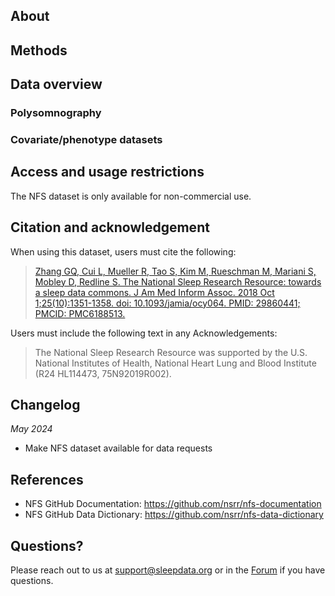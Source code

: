 ## About

## Methods

## Data overview

### Polysomnography

### Covariate/phenotype datasets

## Access and usage restrictions

The NFS dataset is only available for non-commercial use.

## Citation and acknowledgement

When using this dataset, users must cite the following:

>[Zhang GQ, Cui L, Mueller R, Tao S, Kim M, Rueschman M, Mariani S, Mobley D, Redline S. The National Sleep Research Resource: towards a sleep data commons. J Am Med Inform Assoc. 2018 Oct 1;25(10):1351-1358. doi: 10.1093/jamia/ocy064. PMID: 29860441; PMCID: PMC6188513.](https://pubmed.ncbi.nlm.nih.gov/29860441/)

Users must include the following text in any Acknowledgements:

> The National Sleep Research Resource was supported by the U.S. National Institutes of Health, National Heart Lung and Blood Institute (R24 HL114473, 75N92019R002).

## Changelog

*May 2024*

- Make NFS dataset available for data requests

## References

- NFS GitHub Documentation: https://github.com/nsrr/nfs-documentation
- NFS GitHub Data Dictionary: https://github.com/nsrr/nfs-data-dictionary

## Questions?

Please reach out to us at support@sleepdata.org or in the [Forum](https://sleepdata.org/forum) if you have questions.

